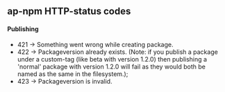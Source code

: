 ## ap-npm HTTP-status codes
#### Publishing

- 421 -> Something went wrong while creating package.
- 422 -> Packageversion already exists. (Note: if you publish a package under a custom-tag (like beta with version 1.2.0) then publishing a 'normal' package with version 1.2.0 will fail as they would both be named as the same in the filesystem.);
- 423 -> Packageversion is invalid.